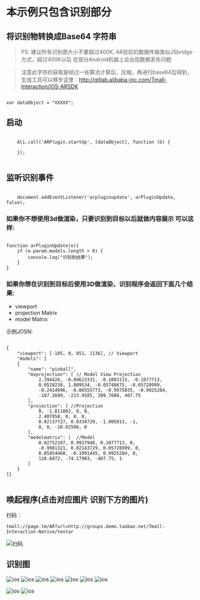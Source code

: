 # 本示例只包含识别部分

##  将识别物转换成Base64 字符串

> PS: 建议所有识别图大小不要超过400K, AR目前的数据传输类似JSbridge方式，超过400K以后 在部分Android机器上会出现数据丢失问题

> 注意此字符的获取是经过一些算法计算后，压缩，再进行base64后得到，生成工具可以移步这里：http://gitlab.alibaba-inc.com/Tmall-Interaction/iOS-ARSDK

```

var dataObject = "XXXXX";

```

## 启动

```

	Ali.call('ARPlugin.startUp', [dataObject], function (b) {
		
	});


```

## 监听识别事件

```

	document.addEventListener('arpluginupdate', arPluginUpdate, false);

```


### 如果你不想使用3d做渲染，只要识别到目标以后就做内容展示  可以这样:

```

function arPluginUpdate(e){
	if (e.param.models.length > 0) {
		console.log("识别到结果");
	}
}

```


### 如果你想在识别到目标后使用3D做渲染，识别程序会返回下面几个结果:

+ viewport
+ projection Matrix
+ model Matrix


示例JOSN:

```

{
	"viewport": [-105, 0, 851, 1136], // Viewport
	"models": [
	{
		"name": "pinball", 
		"mvprojection": [ // Model View Projection
			2.394426, -0.04623331, -0.1083115, -0.1077713, 
			0.0528238, 1.809534, -0.05749675, -0.05720999, 
			-0.2414996, -0.06555773, -0.9975035, -0.9925284, 
			-187.2699, -213.9585, 399.7688, 407.75
		],
		"projection": [ //Projection
			0, -1.811002, 0, 0, 
			2.407058, 0, 0, 0, 
			0.02137727, 0.0334729, -1.005013, -1, 
			0, 0, -10.02506, 0
		],
		"modelmatrix": [  //Model
			0.02752107, 0.9937948, 0.1077713, 0, 
			-0.9981321, 0.02143729, 0.05720999, 0, 
			0.05454468, -0.1091445, 0.9925284, 0, 
			110.6072, -74.17903, -407.75, 1
		]
	}
]}


```



## 唤起程序(点击对应图片 识别下方的图片)

扫码：


```
tmall://page.tm/AR?url=http://groups.demo.taobao.net/Tmall-Interaction-Native/testar
```

![扫码](//img.alicdn.com/tps/TB1CAQ9OVXXXXaqapXXXXXXXXXX-656-650.png)

## 识别图


![ios](//gw.alicdn.com/mt/TB1lAm6KXXXXXb6XXXXXXXXXXXX-478-255.png)
![ios](//gw.alicdn.com/mt/TB13Um9KXXXXXaHXXXXXXXXXXXX-202-201.jpg)
![ios](//gw.alicdn.com/mt/TB1XVKWKXXXXXb.XpXXXXXXXXXX-202-201.jpg)
![ios](//gw.alicdn.com/mt/TB1S55IKXXXXXaqXVXXXXXXXXXX-203-203.jpg)
![ios](//gw.alicdn.com/mt/TB14Wq5KXXXXXcIXXXXXXXXXXXX-1024-1024.jpg)
![ios](//gw.alicdn.com/mt/TB1OQc7KXXXXXbDXFXXXXXXXXXX-1024-1024.jpg)
![ios](//gw.alicdn.com/mt/TB1btJmKVXXXXcyXVXXXXXXXXXX-640-312.jpg)

![ios](//gw.alicdn.com/mt/TB1Li7MLXXXXXX8XpXXXXXXXXXX-620-207.jpg)
![ios](//gw.alicdn.com/mt/TB1Q_.TLXXXXXbbXXXXXXXXXXXX-640-222.jpg)






